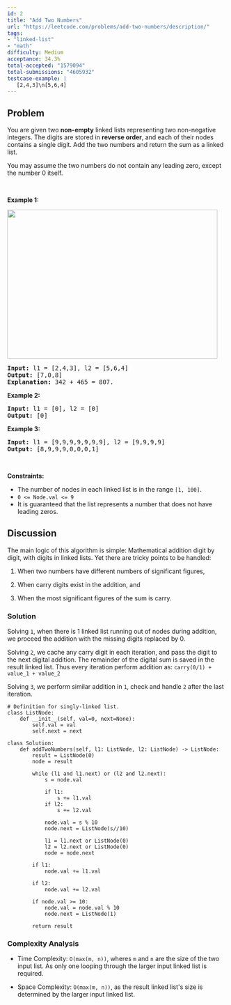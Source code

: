 ```yaml
---
id: 2
title: "Add Two Numbers"
url: "https://leetcode.com/problems/add-two-numbers/description/"
tags:
- "linked-list"
- "math"
difficulty: Medium
acceptance: 34.3%
total-accepted: "1579094"
total-submissions: "4605932"
testcase-example: |
   [2,4,3]\n[5,6,4]
---
```


## Problem

<p>You are given two <b>non-empty</b> linked lists representing two non-negative integers. The digits are stored in <b>reverse order</b>, and each of their nodes contains a single digit. Add the two numbers and return the sum&nbsp;as a linked list.</p>

<p>You may assume the two numbers do not contain any leading zero, except the number 0 itself.</p>

<p>&nbsp;</p>
<p><strong>Example 1:</strong></p>
<img alt="" src="https://assets.leetcode.com/uploads/2020/10/02/addtwonumber1.jpg" style="width: 483px; height: 342px;" />
<pre>
<strong>Input:</strong> l1 = [2,4,3], l2 = [5,6,4]
<strong>Output:</strong> [7,0,8]
<strong>Explanation:</strong> 342 + 465 = 807.
</pre>

<p><strong>Example 2:</strong></p>

<pre>
<strong>Input:</strong> l1 = [0], l2 = [0]
<strong>Output:</strong> [0]
</pre>

<p><strong>Example 3:</strong></p>

<pre>
<strong>Input:</strong> l1 = [9,9,9,9,9,9,9], l2 = [9,9,9,9]
<strong>Output:</strong> [8,9,9,9,0,0,0,1]
</pre>

<p>&nbsp;</p>
<p><strong>Constraints:</strong></p>

<ul>
	<li>The number of nodes in each linked list is in the range <code>[1, 100]</code>.</li>
	<li><code>0 &lt;= Node.val &lt;= 9</code></li>
	<li>It is guaranteed that the list represents a number that does not have leading zeros.</li>
</ul>

## Discussion

The main logic of this algorithm is simple: Mathematical addition
digit by digit, with digits in linked lists.
Yet there are tricky points to be handled:

1. When two numbers have different numbers of significant figures,

1. When carry digits exist in the addition, and

1. When the most significant figures of the sum is carry.

### Solution

Solving `1`, when there is 1 linked list running out of nodes during
addition, we proceed the addition with the missing digits replaced by 0.

Solving `2`, we cache any carry digit in each iteration, and pass the digit
to the next digital addition. The remainder of the digital sum is saved
in the result linked list. Thus every iteration perform addition as:
`carry(0/1) + value_1 + value_2`

Solving `3`, we perform similar addition in `1`, check and handle `2` after the
last iteration.

```py3
# Definition for singly-linked list.
class ListNode:
    def __init__(self, val=0, next=None):
        self.val = val
        self.next = next

class Solution:
    def addTwoNumbers(self, l1: ListNode, l2: ListNode) -> ListNode:
        result = ListNode(0)
        node = result

        while (l1 and l1.next) or (l2 and l2.next):
            s = node.val

            if l1:
                s += l1.val
            if l2:
                s += l2.val

            node.val = s % 10
            node.next = ListNode(s//10)

            l1 = l1.next or ListNode(0)
            l2 = l2.next or ListNode(0)
            node = node.next

        if l1:
            node.val += l1.val

        if l2:
            node.val += l2.val

        if node.val >= 10:
            node.val = node.val % 10
            node.next = ListNode(1)

        return result
```

### Complexity Analysis

- Time Complexity: `O(max(m, n))`, wheres `m` and `n` are the size of the two
  input list. As only one looping through the larger input linked list is
  required.

- Space Complexity: `O(max(m, n))`, as the result linked list's size is
  determined by the larger input linked list.
